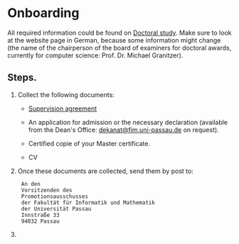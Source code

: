 # Onboarding

All required information could be found on [Doctoral study](https://www.fim.uni-passau.de/en/faculty/doctoral-study).
Make sure to look at the website page in German, because some information might change (the name of the chairperson of the board of examiners for doctoral awards, currently for computer science: Prof. Dr. Michael Granitzer).

## Steps.

1. Collect the following documents:
   - [Supervision agreement](https://www.fim.uni-passau.de/fileadmin/dokumente/beschaeftigte/kommunikation_marketing/Webbilder/Zielgruppen/Nachwuchswissenschaftler/Supervision_Agreeement_20.12.2017.pdf)

   - An application for admission or the necessary declaration (available from the Dean's Office: dekanat@fim.uni-passau.de on request).

   - Certified copie of your Master certificate.

   - CV

3. Once these documents are collected, send them by post to:
   ```
    An den 
    Vorsitzenden des  
    Promotionsausschusses
    der Fakultät für Informatik und Mathematik
    der Universität Passau
    Innstraße 33
    94032 Passau
   ```

3. 
